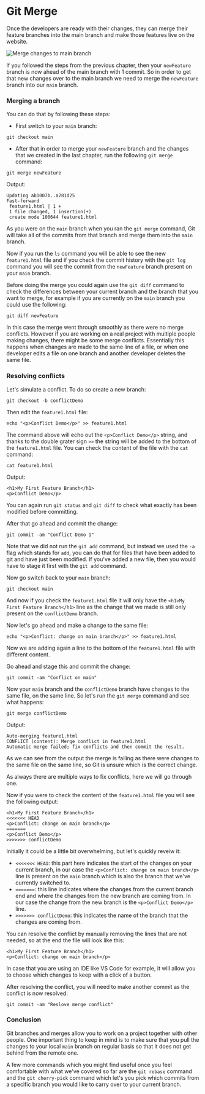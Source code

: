 # Git Merge

Once the developers are ready with their changes, they can merge their feature branches into the main branch and make those features live on the website.

![Merge changes to main branch](https://user-images.githubusercontent.com/21223421/111697237-fd5c4f80-883d-11eb-9506-4347ba482250.png)

If you followed the steps from the previous chapter, then your `newFeature` branch is now ahead of the main branch with 1 commit. So in order to get that new changes over to the main branch we need to merge the `newFeature` branch into our `main` branch.

### Merging a branch

You can do that by following these steps:

* First switch to your `main` branch:

```
git checkout main
```

* After that in order to merge your `newFeature` branch and the changes that we created in the last chapter, run the following `git merge` command:

```
git merge newFeature
```

Output:

```
Updating ab1007b..a281d25
Fast-forward
 feature1.html | 1 +
 1 file changed, 1 insertion(+)
 create mode 100644 feature1.html
```

As you were on the `main` branch when you ran the `git merge` command, Git will take all of the commits from that branch and merge them into the `main` branch.

Now if you run the `ls` command you will be able to see the new `feature1.html` file and if you check the commit history with the `git log` command you will see the commit from the `newFeature` branch present on your `main` branch.

Before doing the merge you could again use the `git diff` command to check the differences between your current branch and the branch that you want to merge, for example if you are currently on the `main` branch you could use the following:

```
git diff newFeature
```

In this case the merge went through smoothly as there were no merge conflicts. However if you are working on a real project with multiple people making changes, there might be some merge conflicts. Essentially this happens when changes are made to the same line of a file, or when one developer edits a file on one branch and another developer deletes the same file.

### Resolving conflicts

Let's simulate a conflict. To do so create a new branch:

```
git checkout -b conflictDemo
```

Then edit the `feature1.html` file:

```
echo "<p>Conflict Demo</p>" >> feature1.html
```

The command above will echo out the `<p>Conflict Demo</p>` string, and thanks to the double grater sign `>>` the string will be added to the bottom of the `feature1.html` file. You can check the content of the file with the `cat` command:

```
cat feature1.html
```

Output:

```
<h1>My First Feature Branch</h1>
<p>Conflict Demo</p>
```

You can again run `git status` and `git diff` to check what exactly has been modified before committing.

After that go ahead and commit the change:

```
git commit -am "Conflict Demo 1"
```

Note that we did not run the `git add` command, but instead we used the `-a` flag which stands for `add`, you can do that for files that have been added to git and have just been modified. If you've added a new file, then you would have to stage it first with the `git add` command.

Now go switch back to your `main` branch:

```
git checkout main
```

And now if you check the `feature1.html` file it will only have the `<h1>My First Feature Branch</h1>` line as the change that we made is still only present on the `conflictDemo` branch.

Now let's go ahead and make a change to the same file:

```
echo "<p>Conflict: change on main branch</p>" >> feature1.html
```

Now we are adding again a line to the bottom of the `feature1.html` file with different content.

Go ahead and stage this and commit the change:

```
git commit -am "Conflict on main"
```

Now your `main` branch and the `conflictDemo` branch have changes to the same file, on the same line. So let's run the `git merge` command and see what happens:

```
git merge conflictDemo
```

Output:

```
Auto-merging feature1.html
CONFLICT (content): Merge conflict in feature1.html
Automatic merge failed; fix conflicts and then commit the result.
```

As we can see from the output the merge is failing as there were changes to the same file on the same line, so Git is unsure which is the correct change.

As always there are multiple ways to fix conflicts, here we will go through one.

Now if you were to check the content of the `feature1.html` file you will see the following output:

```
<h1>My First Feature Branch</h1>
<<<<<<< HEAD
<p>Conflict: change on main branch</p>
=======
<p>Conflict Demo</p>
>>>>>>> conflictDemo
```

Initially it could be a little bit overwhelming, but let's quickly reveiw it:

* `<<<<<<< HEAD`: this part here indicates the start of the changes on your current branch, in our case the `<p>Conflict: change on main branch</p>` line is present on the `main` branch which is also the branch that we've currently switched to.
* `=======`: this line indicates where the changes from the current branch end and where the changes from the new branch are coming from. In our case the change from the new branch is the `<p>Conflict Demo</p>` line.
* `>>>>>>> conflictDemo`: this indicates the name of the branch that the changes are coming from.

You can resolve the conflict by manually removing the lines that are not needed, so at the end the file will look like this:

```
<h1>My First Feature Branch</h1>
<p>Conflict: change on main branch</p>
```

In case that you are using an IDE like VS Code for example, it will allow you to choose which changes to keep with a click of a button.

After resolving the conflict, you will need to make another commit as the conflict is now resolved:

```
git commit -am "Reslove merge conflict"
```

### Conclusion

Git branches and merges allow you to work on a project together with other people. One important thing to keep in mind is to make sure that you pull the changes to your local `main` branch on regular basis so that it does not get behind from the remote one.

A few more commands which you might find useful once you feel comfortable with what we've covered so far are the `git rebase` command and the `git cherry-pick` command which let's you pick which commits from a specific branch you would like to carry over to your current branch.